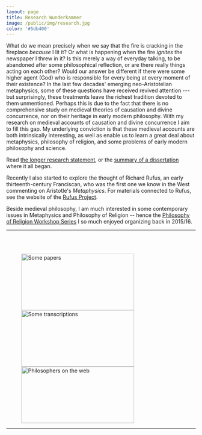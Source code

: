 ```yaml
---
layout: page
title: Research Wunderkammer
image: /public/img/research.jpg
color: '#5db400'
---
```


What do we mean precisely when we say that the fire is cracking in the fireplace *because* I lit it? Or what is happening when the fire *ignites* the newspaper I threw in it? Is this merely a way of everyday talking, to be abandoned after some philosophical reflection, or are there really things acting on each other? Would our answer be different if there were some higher agent (God) who is responsible for every being at every moment of their existence? In the last few decades' emerging neo-Aristotelian metaphysics, some of these questions have received revived attention --- but surprisingly, these treatments leave  the richest tradition devoted to them unmentioned. Perhaps this is due to the fact that there is no comprehensive study on medieval theories of causation and divine concurrence, nor on their heritage in early modern philosophy. With my research on medieval accounts of causation and divine concurrence I aim to fill this gap. My underlying conviction is that these medieval accounts are both intrinsically interesting, as well as enable us to learn a great deal about metaphysics, philosophy of religion, and some problems of early modern philosophy and science.


Read <a href="{{ site.baseurl }}/1_research/research.pdf">the longer research statement</a>, or the <a href="{{ site.baseurl }}/1_research/dissum.pdf">summary of a dissertation</a> where it all began.

Recently I also started to explore the thought of Richard Rufus, an early thirteenth-century Franciscan, who was the first one we know in the West commenting on Aristotle's *Metaphysics*. For materials connected to Rufus, see the website of the <a href="http://rrp.stanford.edu" target = "_blank">Rufus Project</a>.

Beside medieval philosophy, I am much interested in some contemporary issues in Metaphysics and Philosophy of Religion -- hence the <a href="{{ site.baseurl }}/public/archive/Religion">Philosophy of Religion Workshop Series</a> I so much enjoyed organizing back in 2015/16.

---


<div>
<br>
<br>

<a href="{{ site.baseurl }}/1_research/papers "><img src="{{ site.baseurl }}/public/img/papers.png" width="300" height="150" title="Some papers" hspace="40" /></a><br>
<a href="{{ site.baseurl }}/1_research/transcriptions "><img src="{{ site.baseurl }}/public/img/transcriptions.jpg" width="300" height="150" title="Some transcriptions" hspace="40" /></a><br>
<a href="{{ site.baseurl }}/1_research/links "><img src="{{ site.baseurl }}/public/img/links.jpg" width="300" height="150" title="Philosophers on the web" hspace="40" /></a>

</div>

---
